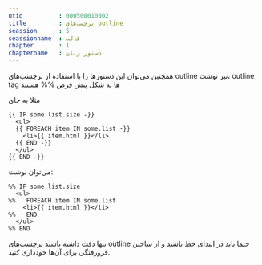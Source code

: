 ```yaml
---
utid          : 000500010002
title         : برچسب‌های outline
seassion      : 5
seassionname  : قالب
chapter       : 1
chaptername   : دستور زبان
---
```



<p>همچنین می‌توان این دستورها را با استفاده از برچسب‌های outline نیز نوشت، outline tag ها به شکل پیش فرض %% هستند</p>

<p>مثلا به جای</p>

<pre><code>{{ IF some.list.size -}}
  &lt;ul&gt;
  {{ FOREACH item IN some.list -}}
    &lt;li&gt;{{ item.html }}&lt;/li&gt;
  {{ END -}}
  &lt;/ul&gt;
{{ END -}}
</code></pre>

<p>می‌توان نوشت:</p>

<pre><code>%% IF some.list.size
  &lt;ul&gt;
%%   FOREACH item IN some.list
    &lt;li&gt;{{ item.html }}&lt;/li&gt;
%%   END
  &lt;/ul&gt;
%% END
</code></pre>

<p>تنها دقت داشته باشید برچسب‌های outline حتما باید در ابتدای خط باشند و از ساختن فرورفتگی برای آن‌ها خودداری کنید.</p>


